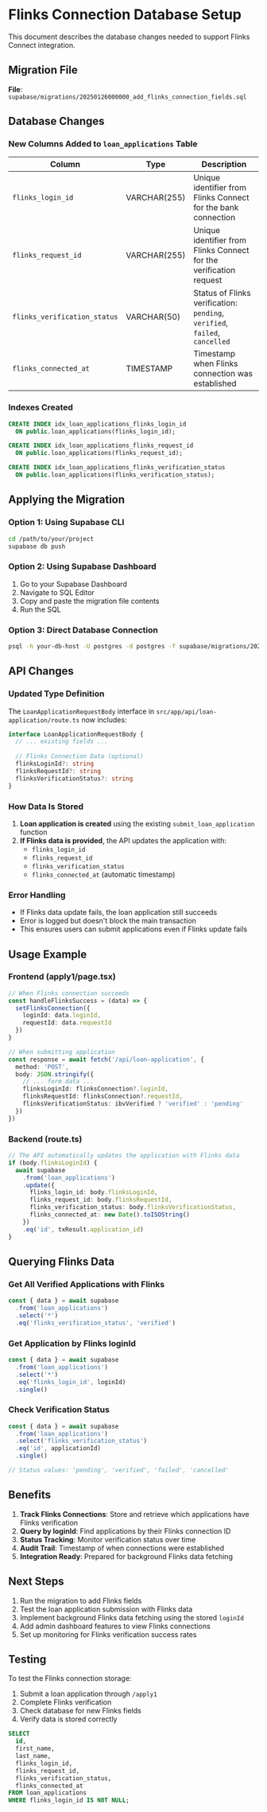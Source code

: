# Flinks Connection Database Setup

This document describes the database changes needed to support Flinks Connect integration.

## Migration File

**File**: `supabase/migrations/20250126000000_add_flinks_connection_fields.sql`

## Database Changes

### New Columns Added to `loan_applications` Table

| Column | Type | Description |
|--------|------|-------------|
| `flinks_login_id` | VARCHAR(255) | Unique identifier from Flinks Connect for the bank connection |
| `flinks_request_id` | VARCHAR(255) | Unique identifier from Flinks Connect for the verification request |
| `flinks_verification_status` | VARCHAR(50) | Status of Flinks verification: `pending`, `verified`, `failed`, `cancelled` |
| `flinks_connected_at` | TIMESTAMP | Timestamp when Flinks connection was established |

### Indexes Created

```sql
CREATE INDEX idx_loan_applications_flinks_login_id 
  ON public.loan_applications(flinks_login_id);

CREATE INDEX idx_loan_applications_flinks_request_id 
  ON public.loan_applications(flinks_request_id);

CREATE INDEX idx_loan_applications_flinks_verification_status 
  ON public.loan_applications(flinks_verification_status);
```


## Applying the Migration

### Option 1: Using Supabase CLI

```bash
cd /path/to/your/project
supabase db push
```

### Option 2: Using Supabase Dashboard

1. Go to your Supabase Dashboard
2. Navigate to SQL Editor
3. Copy and paste the migration file contents
4. Run the SQL

### Option 3: Direct Database Connection

```bash
psql -h your-db-host -U postgres -d postgres -f supabase/migrations/20250126000000_add_flinks_connection_fields.sql
```

## API Changes

### Updated Type Definition

The `LoanApplicationRequestBody` interface in `src/app/api/loan-application/route.ts` now includes:

```typescript
interface LoanApplicationRequestBody {
  // ... existing fields ...
  
  // Flinks Connection Data (optional)
  flinksLoginId?: string
  flinksRequestId?: string
  flinksVerificationStatus?: string
}
```

### How Data Is Stored

1. **Loan application is created** using the existing `submit_loan_application` function
2. **If Flinks data is provided**, the API updates the application with:
   - `flinks_login_id`
   - `flinks_request_id`
   - `flinks_verification_status`
   - `flinks_connected_at` (automatic timestamp)

### Error Handling

- If Flinks data update fails, the loan application still succeeds
- Error is logged but doesn't block the main transaction
- This ensures users can submit applications even if Flinks update fails

## Usage Example

### Frontend (apply1/page.tsx)

```typescript
// When Flinks connection succeeds
const handleFlinksSuccess = (data) => {
  setFlinksConnection({
    loginId: data.loginId,
    requestId: data.requestId
  })
}

// When submitting application
const response = await fetch('/api/loan-application', {
  method: 'POST',
  body: JSON.stringify({
    // ... form data ...
    flinksLoginId: flinksConnection?.loginId,
    flinksRequestId: flinksConnection?.requestId,
    flinksVerificationStatus: ibvVerified ? 'verified' : 'pending'
  })
})
```

### Backend (route.ts)

```typescript
// The API automatically updates the application with Flinks data
if (body.flinksLoginId) {
  await supabase
    .from('loan_applications')
    .update({
      flinks_login_id: body.flinksLoginId,
      flinks_request_id: body.flinksRequestId,
      flinks_verification_status: body.flinksVerificationStatus,
      flinks_connected_at: new Date().toISOString()
    })
    .eq('id', txResult.application_id)
}
```

## Querying Flinks Data

### Get All Verified Applications with Flinks

```typescript
const { data } = await supabase
  .from('loan_applications')
  .select('*')
  .eq('flinks_verification_status', 'verified')
```

### Get Application by Flinks loginId

```typescript
const { data } = await supabase
  .from('loan_applications')
  .select('*')
  .eq('flinks_login_id', loginId)
  .single()
```

### Check Verification Status

```typescript
const { data } = await supabase
  .from('loan_applications')
  .select('flinks_verification_status')
  .eq('id', applicationId)
  .single()

// Status values: 'pending', 'verified', 'failed', 'cancelled'
```

## Benefits

1. **Track Flinks Connections**: Store and retrieve which applications have Flinks verification
2. **Query by loginId**: Find applications by their Flinks connection ID
3. **Status Tracking**: Monitor verification status over time
4. **Audit Trail**: Timestamp of when connections were established
5. **Integration Ready**: Prepared for background Flinks data fetching

## Next Steps

1. Run the migration to add Flinks fields
2. Test the loan application submission with Flinks data
3. Implement background Flinks data fetching using the stored `loginId`
4. Add admin dashboard features to view Flinks connections
5. Set up monitoring for Flinks verification success rates

## Testing

To test the Flinks connection storage:

1. Submit a loan application through `/apply1`
2. Complete Flinks verification
3. Check database for new Flinks fields
4. Verify data is stored correctly

```sql
SELECT 
  id,
  first_name,
  last_name,
  flinks_login_id,
  flinks_request_id,
  flinks_verification_status,
  flinks_connected_at
FROM loan_applications
WHERE flinks_login_id IS NOT NULL;
```
